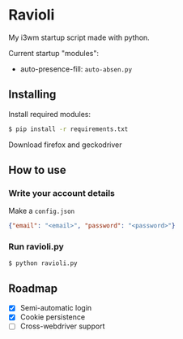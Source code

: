 # Ravioli
My i3wm startup script made with python.

Current startup "modules":
- auto-presence-fill: `auto-absen.py`

## Installing
Install required modules:
```sh
$ pip install -r requirements.txt
```
Download firefox and geckodriver

## How to use
### Write your account details
Make a `config.json`
```json
{"email": "<email>", "password": "<password>"}
```
### Run ravioli.py
```
$ python ravioli.py
```

## Roadmap
- [x] Semi-automatic login
- [x] Cookie persistence
- [ ] Cross-webdriver support
